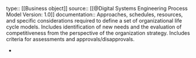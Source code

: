 type:: [[Business object]]
source:: [[@Digital Systems Engineering Process Model Version: 1.0]]
documentation:: Approaches, schedules, resources, and specific considerations required to define a set of organizational life cycle models. Includes identification of new needs and the evaluation of competitiveness from the perspective of the organization strategy. Includes criteria for assessments and approvals/disapprovals.

-
